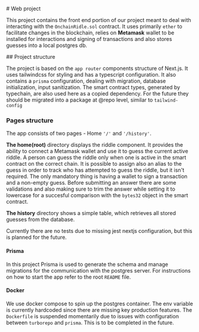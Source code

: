 # Web project

This project contains the front end portion of our project meant to deal with interacting with the `OnchainRidle.sol` contract. It uses primarily `ether` to facilitate changes in the blockchain, relies on **Metamask** wallet to be installed for interactions and signing of transactions and also stores guesses into a local postgres db. 

## Project structure 

The project is based on the `app router` components structure of Next.js. It uses tailwindcss for styling and has a typescript configuration. It also contains a `prisma` configuration, dealing with migration, database initialization, input sanitization. The smart contract types, generated by typechain, are also used here as a copied dependency. For the future they should be migrated into a package at @repo level, similar to `tailwind-config`  

### Pages structure

The app consists of two pages - Home `'/'` and `'/history'`. 

**The home(root)** directory displays the riddle component. It provides the ability to connect a Metamask wallet and use it to guess the current active riddle. A person can guess the riddle only when one is active in the smart contract on the correct chain. It is possible to assign also an alias to the guess in order to track who has attempted to guess the riddle, but it isn't required. The only mandatory thing is having a wallet to sign a transaction and a non-empty guess. Before submitting an answer there are some validations and also making sure to trim the answer while setting it to lowercase for a succesful comparison with the `bytes32` object in the smart contract.

**The history** directory shows a simple table, which retrieves all stored guesses from the database.

Currently there are no tests due to missing jest nextjs configuration, but this is planned for the future.

#### Prisma
In this project Prisma is used to generate the schema and manage migrations for the communication with the postgres server. For instructions on how to start the app refer to the root `README` file.

#### Docker
We use docker compose to spin up the postgres container. The env variable is currently hardcoded since there are missing key production features. The `Dockerfile` is suspended momentarily due to issues with configuration between `turborepo` and `prisma`. This is to be completed in the future.
